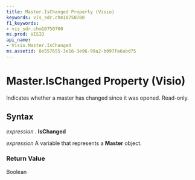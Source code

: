 ```yaml
---
title: Master.IsChanged Property (Visio)
keywords: vis_sdr.chm10750700
f1_keywords:
- vis_sdr.chm10750700
ms.prod: VISIO
api_name:
- Visio.Master.IsChanged
ms.assetid: 8e557655-3e16-3e96-99a2-b097fa6abd75
---
```



# Master.IsChanged Property (Visio)

Indicates whether a master has changed since it was opened. Read-only.


## Syntax

 _expression_ . **IsChanged**

 _expression_ A variable that represents a **Master** object.


### Return Value

Boolean


